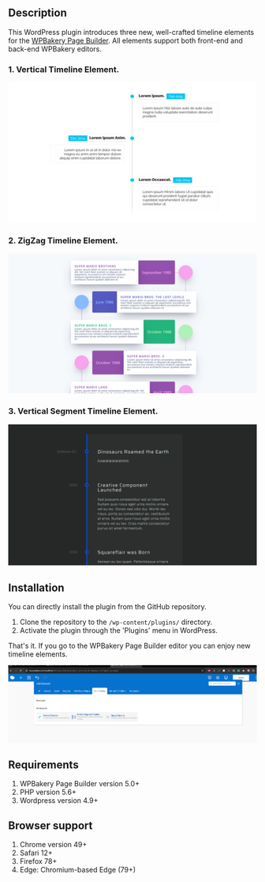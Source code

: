 ## Description

This WordPress plugin introduces three new, well-crafted timeline elements for the [WPBakery Page Builder](https://wpbakery.com/).
All elements support both front-end and back-end WPBakery editors.

### 1. Vertical Timeline Element.

![Vertical Timeline Element](assets/images/github-reame/screen-3.png)

### 2. ZigZag Timeline Element.

![ZigZag Timeline Element](assets/images/github-reame/screen-2.png)


### 3. Vertical Segment Timeline Element.

![Vertical Segment Timeline Element](assets/images/github-reame/screen-4.png)

## Installation
You can directly install the plugin from the GitHub repository.
1. Clone the repository to the `/wp-content/plugins/` directory.
2. Activate the plugin through the 'Plugins' menu in WordPress.

That's it. If you go to the WPBakery Page Builder editor you can enjoy new timeline elements.

![](assets/images/github-reame/screen-1.png)

## Requirements
1. WPBakery Page Builder version 5.0+
2. PHP version 5.6+
3. Wordpress version 4.9+
   
## Browser support
1. Chrome version 49+
2. Safari 12+
3. Firefox 78+
4. Edge: Chromium-based Edge (79+)
